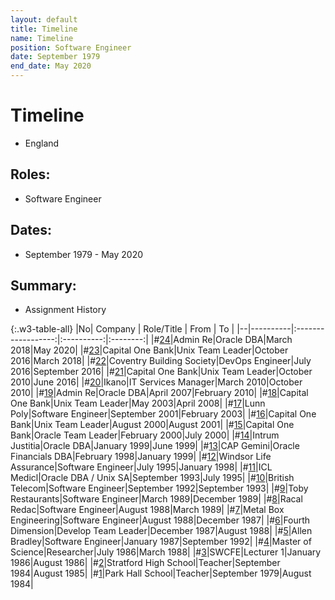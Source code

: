 ```yaml
---
layout: default
title: Timeline
name: Timeline
position: Software Engineer
date: September 1979
end_date: May 2020
---
```

# Timeline
- England

## Roles:
- Software Engineer

## Dates:
- September 1979 - May 2020

## Summary:

- Assignment History


{:.w3-table-all}
|No|  Company |     Role/Title     |    From    |    To    |
|--|----------|:------------------:|:----------:|:--------:|
|#[24](/assignments/Admin%20Re.html)|Admin Re|Oracle DBA|March 2018|May 2020|
|#[23](/assignments/Admin%20Re.html)|Capital One Bank|Unix Team Leader|October 2016|March 2018|
|#[22](/assignments/Admin%20Re.html)|Coventry Building Society|DevOps Engineer|July 2016|September 2016|
|#[21](/assignments/Admin%20Re.html)|Capital One Bank|Unix Team Leader|October 2010|June 2016|
|#[20](/assignments/Admin%20Re.html)|Ikano|IT Services Manager|March 2010|October 2010|
|#[19](/assignments/Admin%20Re.html)|Admin Re|Oracle DBA|April 2007|February 2010|
|#[18](/assignments/Admin%20Re.html)|Capital One Bank|Unix Team Leader|May 2003|April 2008|
|#[17](/assignments/Admin%20Re.html)|Lunn Poly|Software Engineer|September 2001|February 2003|
|#[16](/assignments/Admin%20Re.html)|Capital One Bank|Unix Team Leader|August 2000|August 2001|
|#[15](/assignments/Admin%20Re.html)|Capital One Bank|Oracle Team Leader|February 2000|July 2000|
|#[14](/assignments/Admin%20Re.html)|Intrum Justitia|Oracle DBA|January 1999|June 1999|
|#[13](/assignments/Admin%20Re.html)|CAP Gemini|Oracle Financials DBA|February 1998|January 1999|
|#[12](/assignments/Admin%20Re.html)|Windsor Life Assurance|Software Engineer|July 1995|January 1998|
|#[11](/assignments/Admin%20Re.html)|ICL Medicl|Oracle DBA / Unix SA|September 1993|July 1995|
|#[10](/assignments/Admin%20Re.html)|British Telecom|Software Engineer|September 1992|September 1993|
|#[9](/assignments/Admin%20Re.html)|Toby Restaurants|Software Engineer|March 1989|December 1989|
|#[8](/assignments/Admin%20Re.html)|Racal Redac|Software Engineer|August 1988|March 1989|
|#[7](/assignments/Admin%20Re.html)|Metal Box Engineering|Software Engineer|August 1988|December 1987|
|#[6](/assignments/Admin%20Re.html)|Fourth Dimension|Develop Team Leader|December 1987|August 1988|
|#[5](/assignments/Admin%20Re.html)|Allen Bradley|Software Engineer|January 1987|September 1992|
|#[4](/assignments/Admin%20Re.html)|Master of Science|Researcher|July 1986|March 1988|
|#[3](/assignments/Admin%20Re.html)|SWCFE|Lecturer 1|January 1986|August 1986|
|#[2](/assignments/Admin%20Re.html)|Stratford High School|Teacher|September 1984|August 1985|
|#[1](/assignments/Admin%20Re.html)|Park Hall School|Teacher|September 1979|August 1984|
